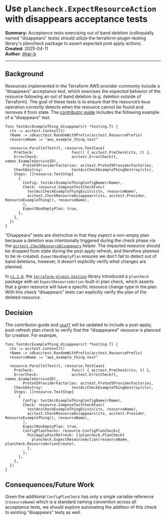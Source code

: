 # Use `plancheck.ExpectResourceAction` with disappears acceptance tests

**Summary:** Acceptance tests exercising out of band deletion (colloquially named "disappears" tests) should utilize the terraform-plugin-testing library's plancheck package to assert expected post apply actions.  
**Created**: 2025-04-11  
**Author**: [@jar-b](https://github.com/jar-b)  

---

## Background

Resources implemented in the Terraform AWS provider commonly include a “disappears” acceptance test, which exercises the expected behavior of the resource following an out of band deletion (e.g. deletion outside of Terraform). The goal of these tests is to ensure that the resource’s `Read` operation correctly detects when the resource cannot be found and removes it from state. The [contributor guide](https://hashicorp.github.io/terraform-provider-aws/running-and-writing-acceptance-tests/#disappears-acceptance-tests) includes the following example of a “disappears” test.

```
func TestAccExampleThing_disappears(t *testing.T) {
  ctx := acctest.Context(t)
  rName := sdkacctest.RandomWithPrefix(acctest.ResourcePrefix)
  resourceName := "aws_example_thing.test"

  resource.ParallelTest(t, resource.TestCase{
    PreCheck:                 func() { acctest.PreCheck(ctx, t) },
    ErrorCheck:               acctest.ErrorCheck(t, names.ExampleServiceID),
        ProtoV5ProviderFactories: acctest.ProtoV5ProviderFactories,
    CheckDestroy:             testAccCheckExampleThingDestroy(ctx),
    Steps: []resource.TestStep{
      {
        Config: testAccExampleThingConfigName(rName),
        Check: resource.ComposeTestCheckFunc(
          testAccCheckExampleThingExists(ctx, resourceName),
          acctest.CheckResourceDisappears(ctx, acctest.Provider, ResourceExampleThing(), resourceName),
        ),
        ExpectNonEmptyPlan: true,
      },
    },
  })
}
```

“Disappears” tests are distinctive in that they *expect* a non-empty plan because a deletion was intentionally triggered during the check phase via the [`acctest.CheckResourceDisappears`](https://github.com/hashicorp/terraform-provider-aws/blob/3f01f342585ac1656fe6421f196a5850a9c3b685/internal/acctest/acctest.go#L1474-L1493) helper. The impacted resource should be dropped from state during the post apply refresh, and therefore planned to be re-created. `ExpectNonEmptyPlan` ensures we don’t fail to detect out of band deletions, however, it doesn’t explicitly verify *what* changes are planned.

In [`v1.2.0`](https://github.com/hashicorp/terraform-plugin-testing/releases/tag/v1.2.0), the [`terraform-plugin-testing`](https://github.com/hashicorp/terraform-plugin-testing) library introduced a `plancheck` package with an `ExpectResourceAction` built-in plan check, which asserts that a given resource will have a specific resource change type in the plan. With this check “disappears” tests can explicitly verify the plan of the deleted resource.

## Decision

The contributor guide and [`skaff`](https://hashicorp.github.io/terraform-provider-aws/skaff/) will be updated to include a post-apply, post-refresh plan check to verify that the “disappeared” resource is planned for creation. For example,

```
func TestAccExampleThing_disappears(t *testing.T) {
  ctx := acctest.Context(t)
  rName := sdkacctest.RandomWithPrefix(acctest.ResourcePrefix)
  resourceName := "aws_example_thing.test"

  resource.ParallelTest(t, resource.TestCase{
    PreCheck:                 func() { acctest.PreCheck(ctx, t) },
    ErrorCheck:               acctest.ErrorCheck(t, names.ExampleServiceID),
        ProtoV5ProviderFactories: acctest.ProtoV5ProviderFactories,
    CheckDestroy:             testAccCheckExampleThingDestroy(ctx),
    Steps: []resource.TestStep{
      {
        Config: testAccExampleThingConfigName(rName),
        Check: resource.ComposeTestCheckFunc(
          testAccCheckExampleThingExists(ctx, resourceName),
          acctest.CheckResourceDisappears(ctx, acctest.Provider, ResourceExampleThing(), resourceName),
        ),
        ExpectNonEmptyPlan: true,
        ConfigPlanChecks: resource.ConfigPlanChecks{
          PostApplyPostRefresh: []plancheck.PlanCheck{
            plancheck.ExpectResourceAction(resourceName, plancheck.ResourceActionCreate),
          },
        },
      },
    },
  })
}
```

## Consequences/Future Work

Given the additional `ConfigPlanCheck` has only a single variable reference (`resourceName`) which is a standard naming convention across all acceptance tests, we should explore automating the addition of this check to existing “disappears” tests as well.
